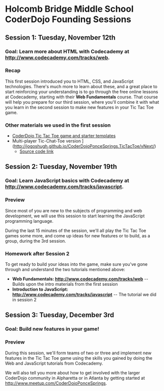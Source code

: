 
# Holcomb Bridge Middle School CoderDojo Founding Sessions

## Session 1: Tuesday, November 12th

### Goal: Learn more about HTML with Codecademy at **http://www.codecademy.com/tracks/web**.

### Recap

This first session introduced you to HTML, CSS, and JavaScript technologies. There's much more to learn 
about these, and a great place to start reinforcing your understanding is to go through the free online lessons at Codecademy, starting with their **Web Fundamentals** course. That course will help you prepare for our third session,
where you'll combine it with what you learn in the second session to make new features in your Tic Tac Toe game.

### Other materials we used in the first session

* [CoderDojo Tic Tac Toe game and starter templates](https://github.com/CoderDojoPonceSprings/Events/blob/master/Workshops/Tic-Tac-Toe-game/HolcombBridgeMiddleSchool.md)
* Multi-player Tic-Chat-Toe version ](http://jogoshugh.github.io/CoderDojoPonceSprings.TicTacToe/vNext/)
  * [Source code link](https://github.com/JogoShugh/CoderDojoPonceSprings.TicTacToe/tree/master/vNext)

## Session 2: Tuesday, November 19th

### Goal: Learn JavaScript basics with Codecademy at **http://www.codecademy.com/tracks/javascript**.

### Preview

Since most of you are new to the subjects of programming and web development, we will use this session to start learning 
the JavaScript programming language.

During the last 15 minutes of the session, we'll all play the Tic Tac Toe games some more, and come up ideas for new features or to build, as a group, during the 3rd session.

### Homework after Session 2

To get ready to build your ideas into the game, make sure you've gone through and understand the two tutorials mentioned above:

* **Web Fundamentals: http://www.codecademy.com/tracks/web** -- Builds upon the intro materials from the first session
* **Introduction to JavaScript: http://www.codecademy.com/tracks/javascript** -- The tutorial we did in session 2

## Session 3: Tuesday, December 3rd

### Goal: Build new features in your game!

### Preview

During this session, we'll form teams of two or three and implement new features in the Tic Tac Toe game 
using the skills you gained by doing the Web and JavaScript tutorials from Codecademy.

We will also tell you more about how to get involved with the larger CoderDojo community in Alpharetta or in 
Atlanta by getting started at http://www.meetup.com/CoderDojoPonceSprings.
